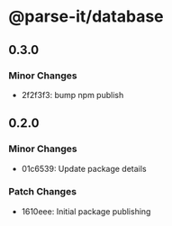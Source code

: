 # @parse-it/database

## 0.3.0

### Minor Changes

- 2f2f3f3: bump npm publish

## 0.2.0

### Minor Changes

- 01c6539: Update package details

### Patch Changes

- 1610eee: Initial package publishing
